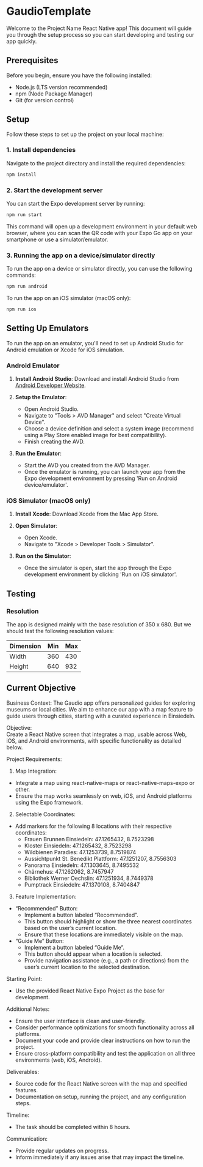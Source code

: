 # GaudioTemplate

Welcome to the Project Name React Native app! This document will guide you through the setup process so you can start
developing and testing our app quickly.

## Prerequisites

Before you begin, ensure you have the following installed:

- Node.js (LTS version recommended)
- npm (Node Package Manager)
- Git (for version control)

## Setup

Follow these steps to set up the project on your local machine:

### 1. Install dependencies

Navigate to the project directory and install the required dependencies:

```bash
npm install
```

### 2. Start the development server

You can start the Expo development server by running:

```bash
npm run start
```

This command will open up a development environment in your default web browser, where you can scan the QR code with
your Expo Go app on your smartphone or use a simulator/emulator.

### 3. Running the app on a device/simulator directly

To run the app on a device or simulator directly, you can use the following commands:

```bash
npm run android
```

To run the app on an iOS simulator (macOS only):

```bash
npm run ios
```

## Setting Up Emulators

To run the app on an emulator, you'll need to set up Android Studio for Android emulation or Xcode for iOS simulation.

### Android Emulator

1. **Install Android Studio**:
   Download and install Android Studio from [Android Developer Website](https://developer.android.com/studio).

2. **Setup the Emulator**:
    - Open Android Studio.
    - Navigate to "Tools > AVD Manager" and select "Create Virtual Device".
    - Choose a device definition and select a system image (recommend using a Play Store enabled image for best
      compatibility).
    - Finish creating the AVD.

3. **Run the Emulator**:
    - Start the AVD you created from the AVD Manager.
    - Once the emulator is running, you can launch your app from the Expo development environment by pressing 'Run on
      Android device/emulator'.

### iOS Simulator (macOS only)

1. **Install Xcode**:
   Download Xcode from the Mac App Store.

2. **Open Simulator**:
    - Open Xcode.
    - Navigate to "Xcode > Developer Tools > Simulator".

3. **Run on the Simulator**:
    - Once the simulator is open, start the app through the Expo development environment by clicking 'Run on iOS
      simulator'.

## Testing

### Resolution

The app is designed mainly with the base resolution of 350 x 680. But we should test the following resolution values:

| Dimension | Min | Max |
|-----------|-----|-----|
| Width     | 360 | 430 |
| Height    | 640 | 932 | 

## Current Objective
Business Context:
The Gaudio app offers personalized guides for exploring museums or local cities. We aim to enhance our app with a map feature to guide users through cities, starting with a curated experience in Einsiedeln.

Objective:  
Create a React Native screen that integrates a map, usable across Web, iOS, and Android environments, with specific functionality as detailed below.

Project Requirements:
1.	Map Integration: 
  *  Integrate a map using react-native-maps or react-native-maps-expo or other.
  *	Ensure the map works seamlessly on web, iOS, and Android platforms using the Expo framework.
2. Selectable Coordinates:
* Add markers for the following 8 locations with their respective coordinates:
  * Frauen Brunnen Einsiedeln: 47.1265432, 8.7523298
  * Kloster Einsiedeln: 47.1265432, 8.7523298
  * Wildbienen Paradies: 47.1253739, 8.7519874
  * Aussichtpunkt St. Benedikt Plattform: 47.1251207, 8.7556303
  * Panorama Einsiedeln: 47.1303645, 8.7495532
  * Chärnehus: 47.1262062, 8.7457947
  * Bibliothek Werner Oechslin: 47.1251934, 8.7449378
  * Pumptrack Einsiedeln: 47.1370108, 8.7404847
3.	Feature Implementation:
* “Recommended” Button:
  *	Implement a button labeled “Recommended”.
  *	This button should highlight or show the three nearest coordinates based on the user’s current location.
  *	Ensure that these locations are immediately visible on the map.
* “Guide Me” Button:
  *	Implement a button labeled “Guide Me”.
  *	This button should appear when a location is selected.
  *	Provide navigation assistance (e.g., a path or directions) from the user’s current location to the selected destination.

Starting Point:
* Use the provided React Native Expo Project as the base for development.

Additional Notes:
* Ensure the user interface is clean and user-friendly.
* Consider performance optimizations for smooth functionality across all platforms. 
* Document your code and provide clear instructions on how to run the project.
* Ensure cross-platform compatibility and test the application on all three environments (web, iOS, Android).

Deliverables:
* Source code for the React Native screen with the map and specified features.
* Documentation on setup, running the project, and any configuration steps.

Timeline:
* The task should be completed within 8 hours.

Communication:
* Provide regular updates on progress.
* Inform immediately if any issues arise that may impact the timeline.



